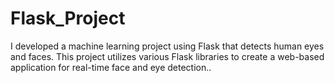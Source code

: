 # Flask_Project
I developed a machine learning project using Flask that detects human eyes and faces. This project utilizes various Flask libraries to create a web-based application for real-time face and eye detection..
